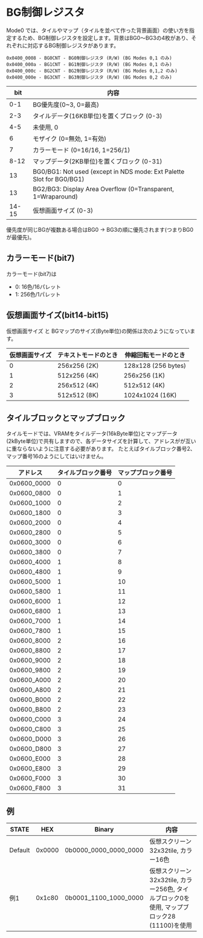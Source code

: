 # BG制御レジスタ

Mode0 では、タイルやマップ（タイルを並べて作った背景画面）の使い方を指定するため、BG制御レジスタを設定します。背景はBG0～BG3の4枚があり、それぞれに対応するBG制御レジスタがあります。

```
0x0400_0008 - BG0CNT - BG0制御レジスタ (R/W) (BG Modes 0,1 のみ)
0x0400_000a - BG1CNT - BG1制御レジスタ (R/W) (BG Modes 0,1 のみ)
0x0400_000c - BG2CNT - BG2制御レジスタ (R/W) (BG Modes 0,1,2 のみ)
0x0400_000e - BG3CNT - BG3制御レジスタ (R/W) (BG Modes 0,2 のみ)
```

 bit | 内容
---- | ----
0-1 | BG優先度(0~3, 0=最高)
2-3 | タイルデータ(16KB単位)を置くブロック (0-3)
4-5   | 未使用, 0
6     | モザイク (0=無効, 1=有効)
7     | カラーモード (0=16/16, 1=256/1)
8-12  | マップデータ(2KB単位)を置くブロック (0-31)
13    | BG0/BG1: Not used (except in NDS mode: Ext Palette Slot for BG0/BG1)
13    | BG2/BG3: Display Area Overflow (0=Transparent, 1=Wraparound)
14-15 | 仮想画面サイズ (0-3)

優先度が同じBGが複数ある場合はBG0 -> BG3の順に優先されます(つまりBG0が最優先)。

## カラーモード(bit7)

カラーモード(bit7)は

- 0: 16色/16パレット
- 1: 256色/1パレット

## 仮想画面サイズ(bit14-bit15)

仮想画面サイズ と BGマップのサイズ(Byte単位)の関係は次のようになっています。

 仮想画面サイズ | テキストモードのとき | 伸縮回転モードのとき
---- | ---- | ---- 
0 | 256x256 (2K) | 128x128   (256 bytes)
1 | 512x256 (4K) | 256x256   (1K)
2 | 256x512 (4K) | 512x512   (4K)
3 | 512x512 (8K) | 1024x1024 (16K)

## タイルブロックとマップブロック

タイルモードでは、VRAMをタイルデータ(16kByte単位)とマップデータ(2kByte単位)で共有しますので、各データサイズを計算して、アドレスがが互いに重ならないように注意する必要があります。 たとえばタイルブロック番号2、マップ番号16のようにしてはいけません。

アドレス | タイルブロック番号 | マップブロック番号
-- | -- | --
0x0600_0000 | 0 | 0
0x0600_0800 | 0 | 1
0x0600_1000 | 0 | 2
0x0600_1800 | 0 | 3
0x0600_2000 | 0 | 4
0x0600_2800 | 0 | 5
0x0600_3000 | 0 | 6
0x0600_3800 | 0 | 7
0x0600_4000 | 1 | 8
0x0600_4800 | 1 | 9
0x0600_5000 | 1 | 10
0x0600_5800 | 1 | 11
0x0600_6000 | 1 | 12
0x0600_6800 | 1 | 13
0x0600_7000 | 1 | 14
0x0600_7800 | 1 | 15
0x0600_8000 | 2 | 16
0x0600_8800 | 2 | 17
0x0600_9000 | 2 | 18
0x0600_9800 | 2 | 19
0x0600_A000 | 2 | 20
0x0600_A800 | 2 | 21
0x0600_B000 | 2 | 22
0x0600_B800 | 2 | 23
0x0600_C000 | 3 | 24
0x0600_C800 | 3 | 25
0x0600_D000 | 3 | 26
0x0600_D800 | 3 | 27
0x0600_E000 | 3 | 28
0x0600_E800 | 3 | 29
0x0600_F000 | 3 | 30
0x0600_F800 | 3 | 31

## 例

 STATE | HEX | Binary | 内容 
---- | ---- | ---- | ---- 
Default | 0x0000 | 0b0000_0000_0000_0000 | 仮想スクリーン32x32tile, カラー16色
例1 | 0x1c80 | 0b0001_1100_1000_0000 | 仮想スクリーン32x32tile, カラー256色, タイルブロック0を使用, マップブロック28 (11100)を使用
